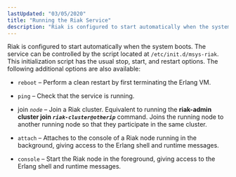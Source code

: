 ```yaml
---
lastUpdated: "03/05/2020"
title: "Running the Riak Service"
description: "Riak is configured to start automatically when the system boots The service can be controlled by the script located at etc init d msys riak This initialization script has the usual stop start and restart options The following additional options are also available reboot Perform a clean restart by first..."
---
```


Riak is configured to start automatically when the system boots. The service can be controlled by the script located at `/etc/init.d/msys-riak`. This initialization script has the usual stop, start, and restart options. The following additional options are also available:

*   `reboot` – Perform a clean restart by first terminating the Erlang VM.

*   `ping` – Check that the service is running.

*   join *`node`* – Join a Riak cluster. Equivalent to running the **riak-admin cluster join *`riak-cluster@otherip`***                                       command. Joins the running node to another running node so that they participate in the same cluster.

*   `attach` – Attaches to the console of a Riak node running in the background, giving access to the Erlang shell and runtime messages.

*   `console` – Start the Riak node in the foreground, giving access to the Erlang shell and runtime messages.